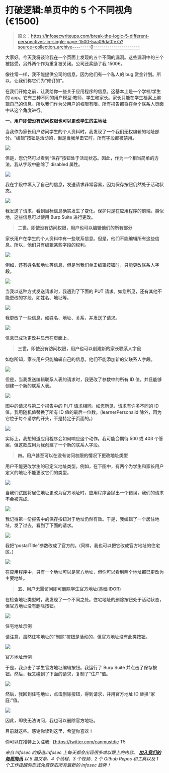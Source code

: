 # 打破逻辑:单页中的 5 个不同视角(€1500)

> 原文：<https://infosecwriteups.com/break-the-logic-5-different-perspectives-in-single-page-1500-5aa09da0fe7a?source=collection_archive---------0----------------------->

大家好。今天我将谈论我在一个页面上发现的五个不同的漏洞。这些漏洞中的三个被接受，另外两个作为重复被关闭。公司还奖励了我 1500€。

像往常一样，我不能提供公司的信息，因为他们有一个私人的 bug 赏金计划。所以，让我们称它们为“修订的”。

在我们开始之前，让我给你一些关于应用程序的信息。这基本上是一个学校/学生的 app。它有三种不同的用户模型:教师、学生和家长。家长只能在学生档案上编辑自己的信息。所以我们作为父用户的权限有限。所有报告都将在单个联系人页面中从这个角度进行。

**一、用户即使没有访问权限也可以更改学生的主地址**

当我作为家长用户访问学生的个人资料时，我发现了一个我们无权编辑的地址部分。“编辑”按钮是活动的，但是当我单击它时，所有字段都被禁用。

![](img/441d3e026e041936e62133c40703d979.png)

但是，您仍然可以看到“保存”按钮处于活动状态。因此，作为一个相当简单的方法，我从字段中删除了 disabled 属性。

![](img/4f91b29fa403bc112c4e48460412a613.png)

我在字段中填入了自己的信息，发送请求非常容易，因为保存按钮仍然处于活动状态。

![](img/10fe87227760fd1be8f46ac613508f39.png)

我发送了请求，看到目标信息确实发生了变化。保护只是在应用程序的前端。类似地，这些信息可以使用 Burp Suite 进行更改。

> **二世。即使没有访问权限，用户也可以编辑他们的所有部分**

家长用户在学生的个人资料中有一些联系信息。但是，他们不能编辑所有这些信息。所以，他们只有编辑某些字段的权利。

![](img/9b28d2c082466684fe3e279ca075abfb.png)

例如，还有姓名和地址等信息，但是当我们单击编辑按钮时，只能更改联系人字段。

![](img/0425158efa21e8c609c6f7935b6cdde7.png)

当我以这种方式发送请求时，我遇到了下面的 PUT 请求。如您所见，还有其他不能更改的字段，如姓名、地址等。

![](img/bb155de29599389736b17c8eb75afe0d.png)

我更改了一些信息，如姓名、地址、关系，并发送了请求。

![](img/18c057a87009cecd7eb115b850b5397b.png)

信息已成功更改并显示在页面上。

> **三世。即使没有访问权限，用户也可以创建新的家长联系人字段**

如您所知，家长用户只能编辑自己的信息。他们不能添加新的父联系人字段。

![](img/43857d7098e037151ee89f3a5c57c597.png)

但是，当我发送编辑联系人表的请求时，我更改了参数中的所有 ID 值，并且能够创建一个新的联系人表。

![](img/60ab6fd130beb87af189c4ab85bd4bdc.png)

图中的请求与第二个报告中的 PUT 请求相同。如您所见，请求有许多不同的 ID 值。我用随机值替换了所有 ID 值的最后一位数。(learnerPersonalid 除外，因为它位于每个请求的开头，不是特定于页面的。)

![](img/80b2d3dec26ce4572233b60b2a6f76f0.png)

实际上，我想知道应用程序会如何响应这个动作。我可能会期待 500 或 403 个答案，但这款应用为我创建了一个新的联系人字段。

> **四。用户甚至可以在没有访问权限的情况下更改地址类型**

用户不能更改学生的已定义地址类型。例如，在下图中，有两个为学生和家长用户定义的地址不能更改它们的类型。

![](img/53b23533fd7517cf3e0219969375f5e3.png)

当我们试图将居住地址更改为官方地址时，应用程序会抛出一个错误，我们的请求不会被完成。

![](img/11cee6106c4ad0c961b2086894e5d06f.png)

我记得第一份报告中的保存按钮对于地址仍然有效。于是，我编辑了一个居住地址，发了过去，看到了下面的请求。

![](img/e1e786ecaec6cd57770404abf8f4f402.png)

我把“postalTitle”参数改成了官方的。(同样，我也可以把它改成官方地址的住宅区。)

![](img/d052f28a10c01c8cf0df9c7f7c8b439a.png)

在应用程序中，只有一个地址可以是官方地址，但你可以看到两个地址都已更改为主要地址。

> **五、用户无需访问即可删除学生官方地址(基础 IDOR)**

在检查地址类型时，我发现了一个不同之处。住宅地址的删除按钮处于活动状态，但官方地址没有删除按钮。

![](img/995b1d8998e8d737dec69079e1d6eae8.png)

住宅地址示例

请注意，虽然住宅地址的“删除”按钮是活动的，但官方地址没有此类按钮。

![](img/441d3e026e041936e62133c40703d979.png)

官方地址示例

于是，我点击了学生官方地址编辑按钮。我运行了 Burp Suite 并点击了保存按钮。然后，我又碰到了下面的请求，复制了“住户”值。

![](img/80803a7b85308c0a062ee1d9cd522b51.png)

然后，我回到住宅地址，点击删除按钮，得到请求，并用官方地址 ID 替换“家庭:”值。

![](img/e14d61baa427e77197c79cb4c39cc7d0.png)

因此，即使无法访问，我也可以删除官方地址。

目前就这些。感谢你读到这里，希望你喜欢！

你可以在推特上关注我:【https://twitter.com/canmustdie T5

*来自 Infosec 的报道:Infosec 上每天都会出现很多难以跟上的内容。* [***加入我们的每周简讯***](https://weekly.infosecwriteups.com/) *以 5 篇文章、4 个线程、3 个视频、2 个 Github Repos 和工具以及 1 个工作提醒的形式免费获取所有最新的 Infosec 趋势！*